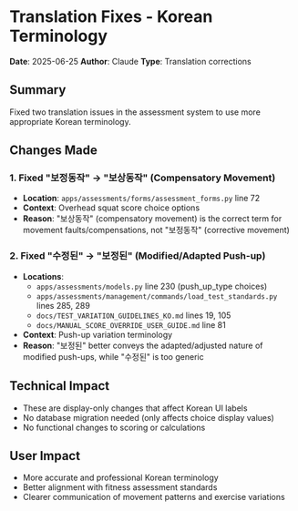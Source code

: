 # Translation Fixes - Korean Terminology

**Date**: 2025-06-25
**Author**: Claude
**Type**: Translation corrections

## Summary

Fixed two translation issues in the assessment system to use more appropriate Korean terminology.

## Changes Made

### 1. Fixed "보정동작" → "보상동작" (Compensatory Movement)
- **Location**: `apps/assessments/forms/assessment_forms.py` line 72
- **Context**: Overhead squat score choice options
- **Reason**: "보상동작" (compensatory movement) is the correct term for movement faults/compensations, not "보정동작" (corrective movement)

### 2. Fixed "수정된" → "보정된" (Modified/Adapted Push-up)
- **Locations**: 
  - `apps/assessments/models.py` line 230 (push_up_type choices)
  - `apps/assessments/management/commands/load_test_standards.py` lines 285, 289
  - `docs/TEST_VARIATION_GUIDELINES_KO.md` lines 19, 105
  - `docs/MANUAL_SCORE_OVERRIDE_USER_GUIDE.md` line 81
- **Context**: Push-up variation terminology
- **Reason**: "보정된" better conveys the adapted/adjusted nature of modified push-ups, while "수정된" is too generic

## Technical Impact
- These are display-only changes that affect Korean UI labels
- No database migration needed (only affects choice display values)
- No functional changes to scoring or calculations

## User Impact
- More accurate and professional Korean terminology
- Better alignment with fitness assessment standards
- Clearer communication of movement patterns and exercise variations